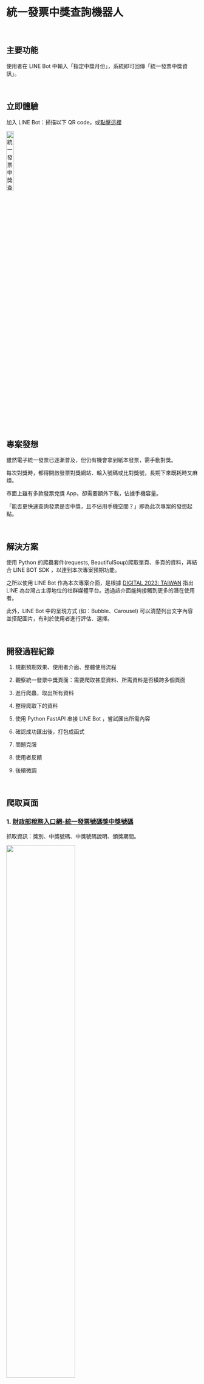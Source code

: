 # 統一發票中獎查詢機器人

<br>

## 主要功能

使用者在 LINE Bot 中輸入「指定中獎月份」，系統即可回傳「統一發票中獎資訊」。

<br>

## 立即體驗

加入 LINE Bot：掃描以下 QR code，或<a href="https://line.me/R/ti/p/@673rabpy">點擊這裡</a>

<img src="https://i.imgur.com/86wnboP.png" alt="統一發票中獎查詢機器人" width="20%">

<br>

## 專案發想

雖然電子統一發票已逐漸普及，但仍有機會拿到紙本發票，需手動對獎。

每次對獎時，都得開啟發票對獎網站、輸入號碼或比對獎號，長期下來既耗時又麻煩。

市面上雖有多款發票兌獎 App，卻需要額外下載，佔據手機容量。

「能否更快速查詢發票是否中獎，且不佔用手機空間？」即為此次專案的發想起點。

<br>

## 解決方案

使用 Python 的爬蟲套件(requests, BeautifulSoup)爬取單頁、多頁的資料，再結合 LINE BOT SDK ，以達到本次專案預期功能。

之所以使用 LINE Bot 作為本次專案介面，是根據 <a href="https://datareportal.com/reports/digital-2023-taiwan?_trms=ac920f3ad09a7a33.1693645815116">DIGITAL 2023: TAIWAN</a> 指出 LINE 為台灣占主導地位的社群媒體平台。透過該介面能夠接觸到更多的潛在使用者。

此外，LINE Bot 中的呈現方式 (如：Bubble、Carousel) 可以清楚列出文字內容並搭配圖片，有利於使用者進行評估、選擇。

<br>

## 開發過程紀錄

1. 規劃預期效果、使用者介面、整體使用流程

2. 觀察統一發票中獎頁面：需要爬取甚麼資料、所需資料是否橫跨多個頁面

3. 進行爬蟲，取出所有資料

4. 整理爬取下的資料

5. 使用 Python FastAPI 串接 LINE Bot ，嘗試匯出所需內容

6. 確認成功匯出後，打包成函式

7. 問題克服

8. 使用者反饋

9. 後續微調

<br>

## 爬取頁面

### 1. <a href="https://invoice.etax.nat.gov.tw/index.html">財政部稅務入口網-統一發票號碼獎中獎號碼</a>

抓取資訊：獎別、中獎號碼、中獎號碼說明、頒獎期間。

<img src="https://i.imgur.com/t13Cvia.png" alt="" width="60%">


### 2. <a href="https://www.fisc.com.tw/TC/News/Content?CAID=8c3e35f6-30d4-4a87-9c16-da80241c1be1&CTID=4f6dccd9-fccd-4ebb-b2ee-2e925bf4fe0f">財金資訊股份有限公司-統一發票兌獎服務</a>

抓取資訊：統一發票實體通路兌獎據點資訊，如獎別、據點、服務時間。

<img src="https://i.imgur.com/4C4a7vs.png" alt="" width="60%">

## 使用方式

1. 輸入 ---> 文字【統一發票中獎】<br>
   回傳 ---> 泡泡【統一發票中獎】<br>
   
   <img src="https://i.imgur.com/c02dztJ.jpeg" alt="Bubble【統一發票中獎】" width="80%">

3. 點擊 ---> 泡泡【統一發票中獎】 - 113年 09 ~ 10 月<br>
   帶入 ---> 文字【統一發票中獎：113年 09 ~ 10 月】<br>
   回傳 ---> 泡泡【統一發票中獎：113年 09 ~ 10 月】<br>
   
   <img src="https://i.imgur.com/EUVgK8P.jpeg" alt="Bubble【統一發票中獎：113年 09 ~ 10 月 中獎號碼】" width="80%">
